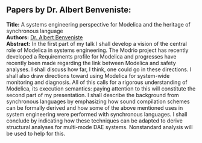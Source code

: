 <h2>Papers by Dr. Albert Benveniste:</h2>
<p>
<b>Title:</b> A systems engineering perspective for Modelica and the heritage of synchronous language<br />
<b>Authors:</b> <a href="../authors/author_24.html">Dr. Albert Benveniste</a><br />
<b>Abstract:</b>
In the first part of my talk I shall develop a vision
of the central role of Modelica in systems engineering.
The Modrio project has recently developed a Requirements
profile for Modelica and progresses have recently been
made regarding the link between Modelica and safety
analyses. I shall discuss how far, I think, one could go in
these directions. I shall also draw directions toward using
Modelica for system-wide monitoring and diagnosis. All
of this calls for a rigorous understanding of Modelica, its
execution semantics: paying attention to this will constitute
the second part of my presentation. I shall describe the
background from synchronous languages by emphasizing
how sound compilation schemes can be formally derived
and how some of the above mentioned uses in system
engineering were performed with synchronous languages.
I shall conclude by indicating how these techniques can be
adapted to derive structural analyses for multi-mode DAE
systems. Nonstandard analysis will be used to help for this.
</p>